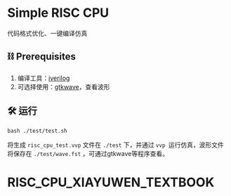 # Simple RISC CPU

代码格式优化、一键编译仿真

## ⛓ Prerequisites

1. 编译工具：[iverilog](https://github.com/gtkwave/gtkwave)
2. 可选择使用：[gtkwave](https://github.com/gtkwave/gtkwave)，查看波形

## 🛠️ 运行

```shell
bash ./test/test.sh
```

将生成 `risc_cpu_test.vvp` 文件在 `./test` 下，并通过  `vvp `运行仿真，波形文件将保存在 `./test/wave.fst` ，可通过gtkwave等程序查看。
# RISC_CPU_XIAYUWEN_TEXTBOOK

